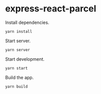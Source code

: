 # express-react-parcel

Install dependencies.
```
yarn install
```

Start server.
```
yarn server
```

Start development.
```
yarn start
```

Build the app.
```
yarn build
```
